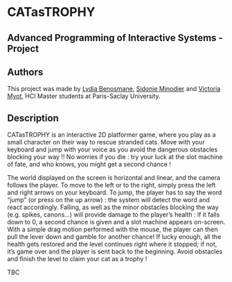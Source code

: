 # CATasTROPHY
## Advanced Programming of Interactive Systems - Project 

## Authors
This project was made by [Lydia Benosmane](https://github.com/lydiab3n), [Sidonie Minodier](https://github.com/shidowe) and [Victoria Myot](https://github.com/vmfmyot), HCI Master students at Paris-Saclay University.

## Description

CATasTROPHY is an interactive 2D platformer game, where you play as a small character on their way to rescue stranded cats.
Move with your keyboard and jump with your voice as you avoid the dangerous obstacles blocking your way !! No worries if you die : try your luck at the slot machine of fate, and who knows, you might get a second chance !

The world displayed on the screen is horizontal and linear, and the camera follows the player. To move to the left or to the right, simply press the left and right arrows on your keyboard. To jump, the player has to say the word “jump” (or press on the up arrow) : the system will detect the word and react accordingly.
Falling, as well as the minor obstacles blocking the way (e.g. spikes, canons…) will provide damage to the player’s health : if it falls down to 0, a second chance is given and a slot machine appears on-screen. With a simple drag motion performed with the mouse, the player can then pull the lever down and gamble for another chance! If lucky enough, all the health gets restored and the level continues right where it stopped; if not, it’s game over and the player is sent back to the beginning.
Avoid obstacles and finish the level to claim your cat as a trophy !


TBC
